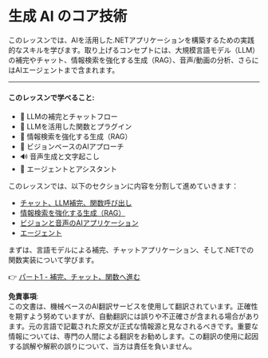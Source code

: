# 生成 AI のコア技術

このレッスンでは、AIを活用した.NETアプリケーションを構築するための実践的なスキルを学びます。取り上げるコンセプトには、大規模言語モデル（LLM）の補完やチャット、情報検索を強化する生成（RAG）、音声/動画の分析、さらにはAIエージェントまで含まれます。

---

#### このレッスンで学べること:

- 🌟 LLMの補完とチャットフロー
- 🔗 LLMを活用した関数とプラグイン  
- 🔎 情報検索を強化する生成（RAG）  
- 👀 ビジョンベースのAIアプローチ  
- 🔊 音声生成と文字起こし  
- 🧩 エージェントとアシスタント

このレッスンでは、以下のセクションに内容を分割して進めていきます：

- [チャット、LLM補完、関数呼び出し](./01-lm-completions-functions.md)
- [情報検索を強化する生成（RAG）](./02-retrieval-augmented-generation.md)
- [ビジョンと音声のAIアプリケーション](./03-vision-audio.md)
- [エージェント](04-agents.md)

まずは、言語モデルによる補完、チャットアプリケーション、そして.NETでの関数実装について学びます。

👉 [パート1 - 補完、チャット、関数へ進む](./01-lm-completions-functions.md)

**免責事項**:  
この文書は、機械ベースのAI翻訳サービスを使用して翻訳されています。正確性を期すよう努めていますが、自動翻訳には誤りや不正確さが含まれる場合があります。元の言語で記載された原文が正式な情報源と見なされるべきです。重要な情報については、専門の人間による翻訳をお勧めします。この翻訳の使用に起因する誤解や解釈の誤りについて、当方は責任を負いません。
